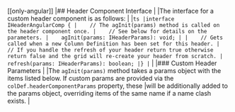 [[only-angular]]
|## Header Component Interface
|
|The interface for a custom header component is as follows:
|
|```ts
|interface IHeaderAngularComp {
|    // The agInit(params) method is called on the header component once.
|    // See below for details on the parameters.
|    agInit(params: IHeaderParams): void;
|
|    // Gets called when a new Column Definition has been set for this header.
|    // If you handle the refresh of your header return true otherwise return false and the grid will re-create your header from scratch.
|    refresh(params: IHeaderParams): boolean;
|}
|```
|
|### Custom Header Parameters
|
|The `agInit(params)` method takes a params object with the items listed below. If custom params are provided via the `colDef.headerComponentParams` property, these
|will be additionally added to the params object, overriding items of the same name if a name clash exists.
|
